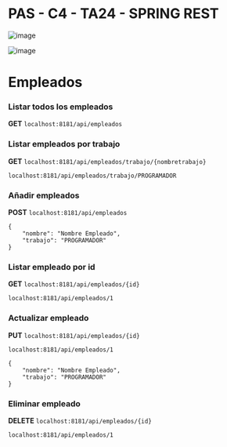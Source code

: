 # PAS - C4 - TA24 - SPRING REST

![image](https://user-images.githubusercontent.com/62121921/231734154-d9d63a11-426d-428d-87b9-23d921a30fde.png)

![image](https://user-images.githubusercontent.com/62121921/231734458-e25b4747-2fdb-4f80-bdb1-f4f27a0a09ee.png)

# Empleados

### Listar todos los empleados

**GET** ``` localhost:8181/api/empleados ```

### Listar empleados por trabajo

**GET** ```localhost:8181/api/empleados/trabajo/{nombretrabajo}```

```
localhost:8181/api/empleados/trabajo/PROGRAMADOR
```

### Añadir empleados

**POST** ```localhost:8181/api/empleados```

```
{
    "nombre": "Nombre Empleado",
    "trabajo": "PROGRAMADOR"
}
```

### Listar empleado por id

**GET** ```localhost:8181/api/empleados/{id}```

```
localhost:8181/api/empleados/1
```

### Actualizar empleado

**PUT** ```localhost:8181/api/empleados/{id}```

```
localhost:8181/api/empleados/1
```

```
{
    "nombre": "Nombre Empleado",
    "trabajo": "PROGRAMADOR"
}
```

### Eliminar empleado

**DELETE** ```localhost:8181/api/empleados/{id}```

```
localhost:8181/api/empleados/1
```
